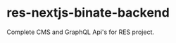# res-nextjs-binate-backend
Complete CMS and GraphQL Api's for RES project.
<!-- // new branch asghar commited -->